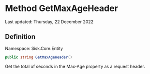 # Method GetMaxAgeHeader
Last updated: Thursday, 22 December 2022

## Definition
Namespace: Sisk.Core.Entity

```csharp
public string GetMaxAgeHeader()
```

Get the total of seconds in the Max-Age property as a request header.

